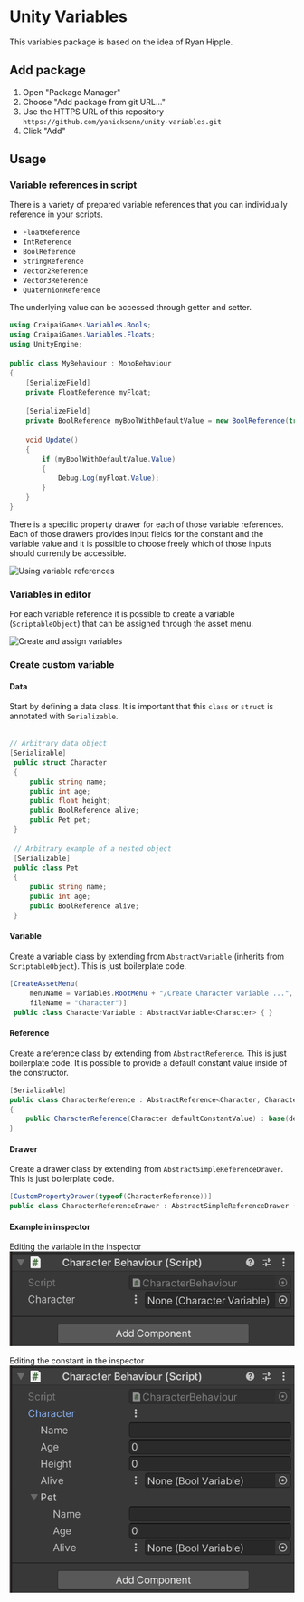 # Unity Variables
This variables package is based on the idea of Ryan Hipple.

## Add package
1. Open "Package Manager"
2. Choose "Add package from git URL..."
3. Use the HTTPS URL of this repository
   `https://github.com/yanicksenn/unity-variables.git`
4. Click "Add"

## Usage

### Variable references in script
There is a variety of prepared variable references that you can individually reference in your scripts.

- `FloatReference`
- `IntReference`
- `BoolReference`
- `StringReference`
- `Vector2Reference`
- `Vector3Reference`
- `QuaternionReference`

The underlying value can be accessed through getter and setter.

```c#
using CraipaiGames.Variables.Bools;
using CraipaiGames.Variables.Floats;
using UnityEngine;

public class MyBehaviour : MonoBehaviour
{
    [SerializeField]
    private FloatReference myFloat;
    
    [SerializeField]
    private BoolReference myBoolWithDefaultValue = new BoolReference(true);

    void Update()
    {
        if (myBoolWithDefaultValue.Value)
        {
            Debug.Log(myFloat.Value);
        }
    }
}
```
There is a specific property drawer for each of those variable references. Each of those drawers provides input fields for the constant and the variable value and it is possible to choose freely which of those inputs should currently be accessible.

![Using variable references](./Documentation/using-variable-references.gif)

### Variables in editor
For each variable reference it is possible to create a variable (`ScriptableObject`) that can be assigned through the asset menu.

![Create and assign variables](./Documentation/create-assign-variables.gif)

### Create custom variable

#### Data
Start by defining a data class. It is important that this `class` or `struct` is annotated with `Serializable`.
```c#

// Arbitrary data object 
[Serializable]
 public struct Character
 {
     public string name;
     public int age;
     public float height;
     public BoolReference alive;
     public Pet pet;
 }
 
 // Arbitrary example of a nested object
 [Serializable]
 public class Pet
 {
     public string name;
     public int age;
     public BoolReference alive;
 }
```

#### Variable
Create a variable class by extending from `AbstractVariable` (inherits from `ScriptableObject`). This is just boilerplate code.
```c#
[CreateAssetMenu(
     menuName = Variables.RootMenu + "/Create Character variable ...",
     fileName = "Character")]
 public class CharacterVariable : AbstractVariable<Character> { }
```

#### Reference
Create a reference class by extending from `AbstractReference`. This is just boilerplate code. It is possible to provide a default constant value inside of the constructor.
```c#
[Serializable]
public class CharacterReference : AbstractReference<Character, CharacterVariable>
{
    public CharacterReference(Character defaultConstantValue) : base(defaultConstantValue) { }
}
```

#### Drawer
Create a drawer class by extending from `AbstractSimpleReferenceDrawer`. This is just boilerplate code.
```c#
[CustomPropertyDrawer(typeof(CharacterReference))]
public class CharacterReferenceDrawer : AbstractSimpleReferenceDrawer { }
```

#### Example in inspector

Editing the variable in the inspector
![Editing the variable](./Documentation/custom-variable.png)

Editing the constant in the inspector
![Editing the constant](./Documentation/custom-constant.png)
